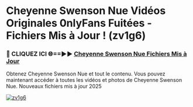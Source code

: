 # Cheyenne Swenson Nue Vidéos Originales 0nlyFans Fuitées - Fichiers Mis à Jour ! (zv1g6)

<h3>🔴 CLIQUEZ ICI 🌐==►► <a href="https://tinyurl.com/2pmr4ezf" rel="nofollow">Cheyenne Swenson Nue Fichiers Mis à Jour</a></h3>

Obtenez Cheyenne Swenson Nue et tout le contenu. Vous pouvez maintenant accéder à toutes les vidéos et photos de Cheyenne Swenson Nue. Nouveaux fichiers mis à jour 2025

[![zv1g6](https://i.imgur.com/6SNvagu.gif)](https://tinyurl.com/2pmr4ezf)
